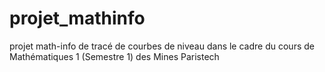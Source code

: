 # projet_mathinfo
projet math-info de tracé de courbes de niveau dans le cadre du cours de Mathématiques 1 (Semestre 1) des Mines Paristech
